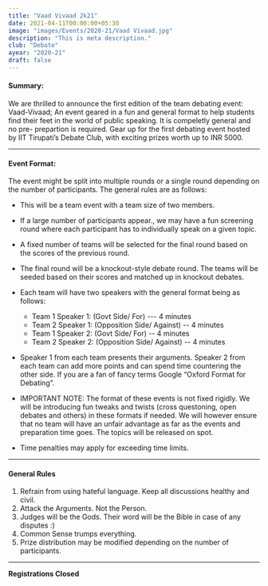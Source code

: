 ```yaml
---
title: "Vaad Vivaad 2k21"
date: 2021-04-11T00:00:00+05:30
image: "images/Events/2020-21/Vaad Vivaad.jpg"
description: "This is meta description."
club: "Debate"
ayear: "2020-21"
draft: false
---
```


#### Summary:
We are thrilled to announce the first edition of the team debating event: Vaad-Vivaad; An event geared in a fun and general format to help students find their feet in the world of public speaking. It is compeletly general and no pre- prepartion is required. Gear up for the first debating event hosted by IIT Tirupati’s Debate Club, with exciting prizes worth up to INR 5000.

****

#### Event Format:
The event might be split into multiple rounds or a single round depending on the number of participants. The general rules are as follows: 

- This will be a team event with a team size of two members. 
- If a large number of participants appear., we may have a fun screening round where each participant  has to individually speak on a given topic. 
- A fixed number of teams will be selected for the final round based on the scores of the previous round. 
- The final round will be a knockout-style debate round. The teams will be seeded based on their scores and matched up in knockout debates. 
- Each team will have two speakers with the general format being as follows: 

  + Team 1 Speaker 1: (Govt Side/ For) --- 4 minutes   
  + Team 2 Speaker 1: (Opposition Side/ Against) -- 4 minutes 
  + Team 1 Speaker 2: (Govt Side/ For) -- 4 minutes 
  + Team 2 Speaker 2: (Opposition Side/ Against) -- 4 minutes 

- Speaker 1 from each team presents their arguments. Speaker 2 from each team can add more points and can spend time countering the other side. If you are a fan of fancy terms Google “Oxford Format for Debating”. 

- IMPORTANT NOTE: The format of these events is not fixed rigidly. We will be introducing fun tweaks and twists (cross questoning, open debates and others) in these formats if needed. We will however ensure that no team will have an unfair advantage as far as the events and preparation time goes. The topics will be released on spot. 

- Time penalties may apply for exceeding time limits.

****

#### General Rules

1. Refrain from using hateful language. Keep all discussions healthy and civil. 
2. Attack the Arguments. Not the Person. 
3. Judges will be the Gods. Their word will be the Bible in case of any disputes :) 
4. Common Sense trumps everything. 
5. Prize distribution may be modified depending on the number of participants.

****

**Registrations Closed**


